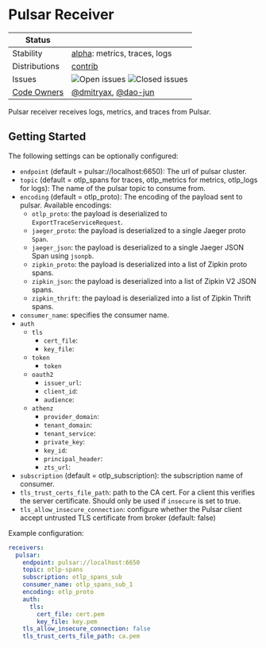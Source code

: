 # Pulsar Receiver

<!-- status autogenerated section -->
| Status        |           |
| ------------- |-----------|
| Stability     | [alpha]: metrics, traces, logs   |
| Distributions | [contrib] |
| Issues        | ![Open issues](https://img.shields.io/github/issues-search/open-telemetry/opentelemetry-collector-contrib?query=is%3Aissue%20is%3Aopen%20label%3Areceiver%2Fpulsar%20&label=open&color=orange&logo=opentelemetry) ![Closed issues](https://img.shields.io/github/issues-search/open-telemetry/opentelemetry-collector-contrib?query=is%3Aissue%20is%3Aclosed%20label%3Areceiver%2Fpulsar%20&label=closed&color=blue&logo=opentelemetry) |
| [Code Owners](https://github.com/open-telemetry/opentelemetry-collector-contrib/blob/main/CONTRIBUTING.md#becoming-a-code-owner)    | [@dmitryax](https://www.github.com/dmitryax), [@dao-jun](https://www.github.com/dao-jun) |

[alpha]: https://github.com/open-telemetry/opentelemetry-collector#alpha
[contrib]: https://github.com/open-telemetry/opentelemetry-collector-releases/tree/main/distributions/otelcol-contrib
<!-- end autogenerated section -->

Pulsar receiver receives logs, metrics, and traces from Pulsar.

## Getting Started

The following settings can be optionally configured:
- `endpoint` (default = pulsar://localhost:6650): The url of pulsar cluster.
- `topic` (default = otlp_spans for traces, otlp_metrics for metrics, otlp_logs for logs): The name of the pulsar topic to consume from.
- `encoding` (default = otlp_proto): The encoding of the payload sent to pulsar. Available encodings:
    - `otlp_proto`: the payload is deserialized to `ExportTraceServiceRequest`.
    - `jaeger_proto`: the payload is deserialized to a single Jaeger proto `Span`.
    - `jaeger_json`: the payload is deserialized to a single Jaeger JSON Span using `jsonpb`.
    - `zipkin_proto`: the payload is deserialized into a list of Zipkin proto spans.
    - `zipkin_json`: the payload is deserialized into a list of Zipkin V2 JSON spans.
    - `zipkin_thrift`: the payload is deserialized into a list of Zipkin Thrift spans.
- `consumer_name`: specifies the consumer name.
- `auth`
  - `tls`
    - `cert_file`:
    - `key_file`:
  - `token`
    - `token`
  - `oauth2`
    - `issuer_url`:
    - `client_id`:
    - `audience`: 
  - `athenz`
    - `provider_domain`:
    - `tenant_domain`:
    - `tenant_service`:
    - `private_key`:
    - `key_id`:
    - `principal_header`:
    - `zts_url`:
- `subscription` (default = otlp_subscription): the subscription name of consumer.
- `tls_trust_certs_file_path`: path to the CA cert. For a client this verifies the server certificate. Should
  only be used if `insecure` is set to true.
- `tls_allow_insecure_connection`: configure whether the Pulsar client accept untrusted TLS certificate from broker (default: false)


Example configuration:
```yaml
receivers:
  pulsar:
    endpoint: pulsar://localhost:6650
    topic: otlp-spans
    subscription: otlp_spans_sub
    consumer_name: otlp_spans_sub_1
    encoding: otlp_proto
    auth:
      tls:
        cert_file: cert.pem
        key_file: key.pem
    tls_allow_insecure_connection: false
    tls_trust_certs_file_path: ca.pem
```

